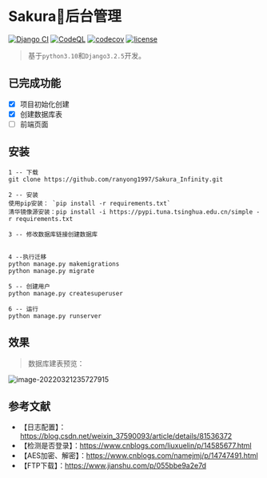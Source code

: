 # Sakura🌸后台管理
[![Django CI](https://github.com/liangliangyy/DjangoBlog/actions/workflows/django.yml/badge.svg)](https://github.com/liangliangyy/DjangoBlog/actions/workflows/django.yml) [![CodeQL](https://github.com/liangliangyy/DjangoBlog/actions/workflows/codeql-analysis.yml/badge.svg)](https://github.com/liangliangyy/DjangoBlog/actions/workflows/codeql-analysis.yml) [![codecov](https://codecov.io/gh/liangliangyy/DjangoBlog/branch/master/graph/badge.svg)](https://codecov.io/gh/liangliangyy/DjangoBlog)  [![license](https://img.shields.io/github/license/liangliangyy/djangoblog.svg)]()  

>基于`python3.10`和`Django3.2.5`开发。

## 已完成功能
- [x] 项目初始化创建
- [x] 创建数据库表
- [ ] 前端页面

## 安装
```git
1 -- 下载
git clone https://github.com/ranyong1997/Sakura_Infinity.git

2 -- 安装
使用pip安装： `pip install -r requirements.txt`
清华镜像源安装：pip install -i https://pypi.tuna.tsinghua.edu.cn/simple -r requirements.txt

3 -- 修改数据库链接创建数据库


4 --执行迁移
python manage.py makemigrations
python manage.py migrate

5 -- 创建用户
python manage.py createsuperuser

6 -- 运行
python manage.py runserver
```
## 效果 
> 数据库建表预览：

![image-20220321235727915](https://gitee.com/ran_yong/mark-down-table-upload/raw/master/img/image-20220321235727915.png)


## 参考文献
- 【日志配置】：https://blog.csdn.net/weixin_37590093/article/details/81536372
- 【检测是否登录】：https://www.cnblogs.com/liuxuelin/p/14585677.html
- 【AES加密、解密】：https://www.cnblogs.com/namejmj/p/14747491.html
- 【FTP下载】：https://www.jianshu.com/p/055bbe9a2e7d